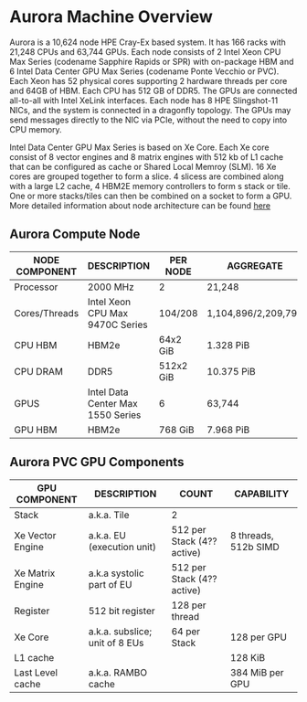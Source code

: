 # Aurora Machine Overview

Aurora is a 10,624 node HPE Cray-Ex based system. It has 166 racks with 21,248 CPUs and 63,744 GPUs.
Each node consists of 2 Intel Xeon CPU Max Series (codename Sapphire Rapids or SPR) 
with on-package HBM and 6 Intel Data Center GPU Max Series (codename Ponte Vecchio or PVC). 
Each Xeon has 52 physical cores supporting 2 hardware threads per core and 64GB of
HBM. Each CPU has 512 GB of DDR5. The GPUs are connected all-to-all with Intel
XeLink interfaces. Each node has 8 HPE Slingshot-11 NICs, and the system is
connected in a dragonfly topology. The GPUs may send messages directly to the
NIC via PCIe, without the need to copy into CPU memory.

Intel Data Center GPU Max Series is based on Xe Core. 
Each Xe core consist of 8 vector engines and 8 matrix engines with 512 kb of L1 cache that 
can be configured as cache or Shared Local Memroy (SLM).
16 Xe cores are grouped together to form a slice.
4 slicess are combined along with a large L2 cache, 4 HBM2E memory controllers to form s stack or tile.
One or more stacks/tiles can then be combined on a socket to form a GPU. 
More detailed information about node architecture can be found [here](https://www.intel.com/content/www/us/en/developer/articles/technical/intel-data-center-gpu-max-series-overview.html)


## Aurora Compute Node

| NODE COMPONENT | DESCRIPTION                       | PER NODE  | AGGREGATE           |
|----------------|-----------------------------------|-----------|---------------------|
| Processor      | 2000 MHz                          | 2         | 21,248              |
| Cores/Threads  | Intel Xeon CPU Max 9470C Series   | 104/208   | 1,104,896/2,209,792 |
| CPU HBM        | HBM2e                             | 64x2 GiB  | 1.328 PiB           |
| CPU DRAM       | DDR5                              | 512x2 GiB | 10.375 PiB          |
| GPUS           | Intel Data Center Max 1550 Series | 6         | 63,744              |
| GPU HBM        | HBM2e                             | 768 GiB   | 7.968 PiB           |

## Aurora PVC GPU Components

| GPU COMPONENT    | DESCRIPTION                    | COUNT                      | CAPABILITY           |
|------------------|--------------------------------|----------------------------|----------------------|
| Stack            | a.k.a. Tile                    | 2                          |                      |
| Xe Vector Engine | a.k.a. EU (execution unit)     | 512 per Stack (4?? active) | 8 threads, 512b SIMD |
| Xe Matrix Engine | a.k.a  systolic part of EU     | 512 per Stack (4?? active) |                      |
| Register         | 512 bit register               | 128 per thread             |                      |
| Xe Core          | a.k.a. subslice; unit of 8 EUs | 64 per Stack               | 128 per GPU          |
| L1 cache         |                                |                            | 128 KiB              |
| Last Level cache | a.k.a. RAMBO cache             |                            | 384 MiB per GPU      |




